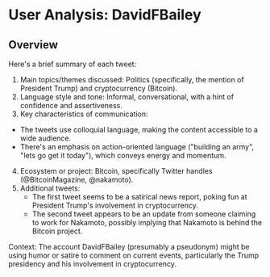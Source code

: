 # User Analysis: DavidFBailey

## Overview

Here's a brief summary of each tweet:

1. Main topics/themes discussed: Politics (specifically, the mention of President Trump) and cryptocurrency (Bitcoin).
2. Language style and tone: Informal, conversational, with a hint of confidence and assertiveness.
3. Key characteristics of communication:
* The tweets use colloquial language, making the content accessible to a wide audience.
* There's an emphasis on action-oriented language ("building an army", "lets go get it today"), which conveys energy and momentum.
4. Ecosystem or project: Bitcoin, specifically Twitter handles (@BitcoinMagazine, @nakamoto).
5. Additional tweets:
	+ The first tweet seems to be a satirical news report, poking fun at President Trump's involvement in cryptocurrency.
	+ The second tweet appears to be an update from someone claiming to work for Nakamoto, possibly implying that Nakamoto is behind the Bitcoin project.

Context: The account DavidFBailey (presumably a pseudonym) might be using humor or satire to comment on current events, particularly the Trump presidency and his involvement in cryptocurrency.